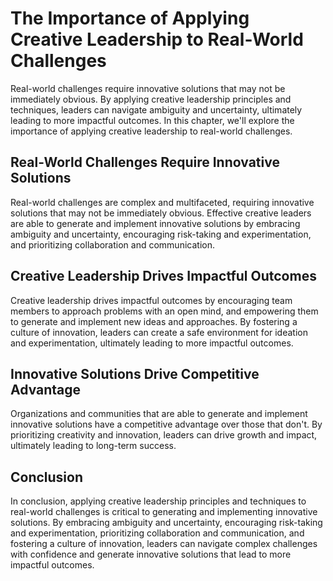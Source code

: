 # The Importance of Applying Creative Leadership to Real-World Challenges

Real-world challenges require innovative solutions that may not be immediately obvious. By applying creative leadership principles and techniques, leaders can navigate ambiguity and uncertainty, ultimately leading to more impactful outcomes. In this chapter, we'll explore the importance of applying creative leadership to real-world challenges.

Real-World Challenges Require Innovative Solutions
--------------------------------------------------

Real-world challenges are complex and multifaceted, requiring innovative solutions that may not be immediately obvious. Effective creative leaders are able to generate and implement innovative solutions by embracing ambiguity and uncertainty, encouraging risk-taking and experimentation, and prioritizing collaboration and communication.

Creative Leadership Drives Impactful Outcomes
---------------------------------------------

Creative leadership drives impactful outcomes by encouraging team members to approach problems with an open mind, and empowering them to generate and implement new ideas and approaches. By fostering a culture of innovation, leaders can create a safe environment for ideation and experimentation, ultimately leading to more impactful outcomes.

Innovative Solutions Drive Competitive Advantage
------------------------------------------------

Organizations and communities that are able to generate and implement innovative solutions have a competitive advantage over those that don't. By prioritizing creativity and innovation, leaders can drive growth and impact, ultimately leading to long-term success.

Conclusion
----------

In conclusion, applying creative leadership principles and techniques to real-world challenges is critical to generating and implementing innovative solutions. By embracing ambiguity and uncertainty, encouraging risk-taking and experimentation, prioritizing collaboration and communication, and fostering a culture of innovation, leaders can navigate complex challenges with confidence and generate innovative solutions that lead to more impactful outcomes.


